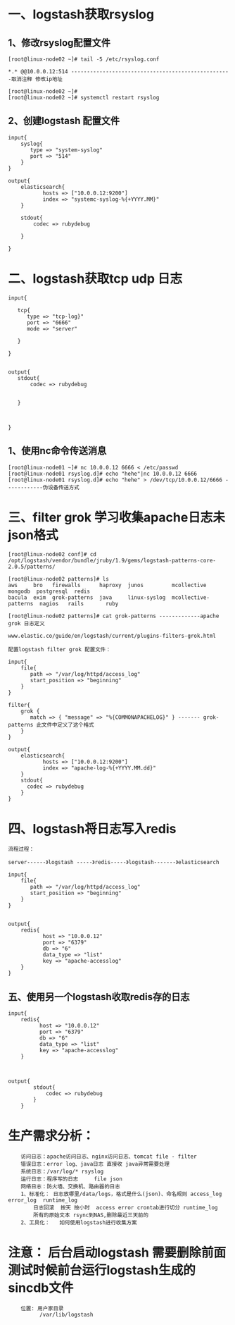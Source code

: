 # 一、logstash获取rsyslog #

## 1、修改rsyslog配置文件 ##


	[root@linux-node02 ~]# tail -5 /etc/rsyslog.conf 

    *.* @@10.0.0.12:514 ---------------------------------------------------取消注释 修改ip地址

	[root@linux-node02 ~]# 
	[root@linux-node02 ~]# systemctl restart rsyslog

## 2、创建logstash 配置文件 ##

	input{
		syslog{
		   type => "system-syslog"
		   port => "514"
		}
	}

	output{
		elasticsearch{
			   hosts => ["10.0.0.12:9200"]
			   index => "systemc-syslog-%{+YYYY.MM}"
		}

		stdout{
			codec => rubydebug

		}

	}

# 二、logstash获取tcp udp 日志 #

	input{

	   tcp{
		  type => "tcp-log}"
		  port => "6666"
		  mode => "server"

	   }

	}


	output{
	   stdout{
		   codec => rubydebug


	   }



	}

## 1、使用nc命令传送消息 ##

	[root@linux-node01 ~]# nc 10.0.0.12 6666 < /etc/passwd
	[root@linux-node01 rsyslog.d]# echo "hehe"|nc 10.0.0.12 6666
	[root@linux-node01 rsyslog.d]# echo "hehe" > /dev/tcp/10.0.0.12/6666 ------------伪设备传送方式
 
 
 
# 三、filter grok 学习收集apache日志未json格式 #

	[root@linux-node02 conf]# cd /opt/logstash/vendor/bundle/jruby/1.9/gems/logstash-patterns-core-2.0.5/patterns/

	[root@linux-node02 patterns]# ls
	aws     bro   firewalls      haproxy  junos         mcollective           mongodb  postgresql  redis
	bacula  exim  grok-patterns  java     linux-syslog  mcollective-patterns  nagios   rails       ruby

	[root@linux-node02 patterns]# cat grok-patterns -------------apache grok 日志定义

	www.elastic.co/guide/en/logstash/current/plugins-filters-grok.html

	配置logstash filter grok 配置文件：

	input{
		file{
		   path => "/var/log/httpd/access_log"
		   start_position => "beginning"
		}
	}

	filter{
		grok {
		   match => { "message" => "%{COMMONAPACHELOG}" } ------- grok-patterns 此文件中定义了这个格式
		}
	}

	output{
		elasticsearch{
			   hosts => ["10.0.0.12:9200"]
			   index => "apache-log-%{+YYYY.MM.dd}"
		}
		stdout{
		  codec => rubydebug
		}
	}

# 四、logstash将日志写入redis #

	流程过程：
	
	server------》logstash -----》redis-----》logstash-------》elasticsearch
	
	input{
		file{
		   path => "/var/log/httpd/access_log"
		   start_position => "beginning"
		}
	}


	output{
		redis{
			   host => "10.0.0.12"
			   port => "6379"
			   db => "6"
			   data_type => "list"
			   key => "apache-accesslog"
		}
	}

## 五、使用另一个logstash收取redis存的日志 ##

	input{
	    redis{
	          host => "10.0.0.12"
	          port => "6379"
	          db => "6"
	          data_type => "list"
	          key => "apache-accesslog"
	    }
	
		
		
	output{
		    stdout{
		        codec => rubydebug
		    }
		}

	
# 生产需求分析： #

		访问日志：apache访问日志、nginx访问日志、tomcat file - filter
		错误日志：error log、java日志 直接收 java异常需要处理
		系统日志：/var/log/* rsyslog  
		运行日志：程序写的日志     file json
		网络日志：防火墙、交换机、路由器的日志
		1、标准化： 日志放哪里/data/logs，格式是什么(json)、命名规则 access_log error_log  runtime_log
			日志回滚  按天 按小时  access error crontab进行切分 runtime_log 
			所有的原始文本 rsync到NAS,删除最近三天前的
		2、工具化：	 如何使用logstash进行收集方案

# 注意： 后台启动logstash 需要删除前面测试时候前台运行logstash生成的sincdb文件 #
		位置: 用户家目录
		      /var/lib/logstash
				


